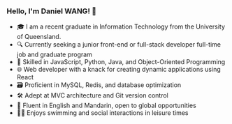 ### Hello, I'm Daniel WANG! 👋
* 🎓 I am a recent graduate in Information Technology from the University of Queensland.
* 🔍 Currently seeking a junior front-end or full-stack developer full-time job and graduate program
* 🔭 Skilled in JavaScript, Python, Java, and Object-Oriented Programming
* 🌐 Web developer with a knack for creating dynamic applications using React
* 🗃 Proficient in MySQL, Redis, and database optimization
* 🛠 Adept at MVC architecture and Git version control
* 💼 Fluent in English and Mandarin, open to global opportunities
* 🏊‍♂️ Enjoys swimming and social interactions in leisure times
